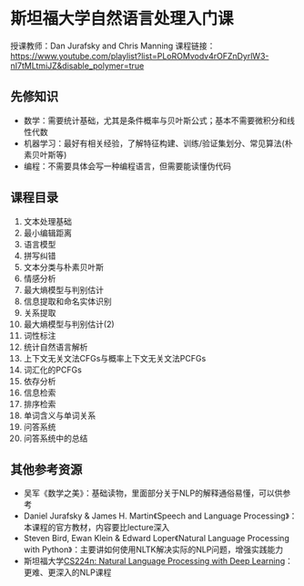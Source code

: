 # 斯坦福大学自然语言处理入门课
授课教师：Dan Jurafsky and Chris Manning
课程链接：https://www.youtube.com/playlist?list=PLoROMvodv4rOFZnDyrlW3-nI7tMLtmiJZ&disable_polymer=true

## 先修知识
- 数学：需要统计基础，尤其是条件概率与贝叶斯公式；基本不需要微积分和线性代数
- 机器学习：最好有相关经验，了解特征构建、训练/验证集划分、常见算法(朴素贝叶斯等)
- 编程：不需要具体会写一种编程语言，但需要能读懂伪代码

## 课程目录
1. 文本处理基础
2. 最小编辑距离
3. 语言模型
4. 拼写纠错
5. 文本分类与朴素贝叶斯
6. 情感分析
7. 最大熵模型与判别估计
8. 信息提取和命名实体识别
9. 关系提取
10. 最大熵模型与判别估计(2)
11. 词性标注
12. 统计自然语言解析
13. 上下文无关文法CFGs与概率上下文无关文法PCFGs
14. 词汇化的PCFGs
15. 依存分析
16. 信息检索
17. 排序检索
18. 单词含义与单词关系
19. 问答系统
20. 问答系统中的总结

## 其他参考资源
- 吴军《数学之美》：基础读物，里面部分关于NLP的解释通俗易懂，可以供参考
- Daniel Jurafsky & James H. Martin《Speech and Language Processing》：本课程的官方教材，内容要比lecture深入
- Steven Bird, Ewan Klein & Edward Loper《Natural Language Processing with Python》：主要讲如何使用NLTK解决实际的NLP问题，增强实践能力
- 斯坦福大学[CS224n: Natural Language Processing with Deep Learning](https://web.stanford.edu/class/cs224n/)：更难、更深入的NLP课程
